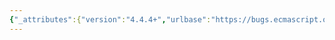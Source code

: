 ```yaml
---
{"_attributes":{"version":"4.4.4+","urlbase":"https://bugs.ecmascript.org/","maintainer":"dherman@mozilla.com"},"bug":{"bug_id":4457,"creation_ts":"2015-08-21 11:09:00 -0700","short_desc":"9.2 ECMAScript Function Objects, Table 27: Also mention \"null\" ?","delta_ts":"2015-08-21 11:09:15 -0700","product":"ECMA-262 Edition 6","component":"editorial issues","version":"unspecified","rep_platform":"All","op_sys":"All","bug_status":"CONFIRMED","priority":"Normal","bug_severity":"normal","everconfirmed":true,"reporter":{"uid":"andrebargull","name":"André Bargull"},"assigned_to":{"uid":"allen","name":"Allen Wirfs-Brock"},"long_desc":[{"commentid":14617,"comment_count":0,"who":{"uid":"andrebargull","name":"André Bargull"},"bug_when":"2015-08-21 11:09:15 -0700","thetext":"9.2 ECMAScript Function Objects, Table 27 — Internal Slots of ECMAScript Function Objects\n\nDescription for [[ThisMode]]: \n---\nglobal means that a this value of undefined is interpreted as a reference to the global object.\n---\n\n\nMaybe add \"null\" -> \"a this value of undefined or null is interpreted ...\" ?"}]}}
---
```

